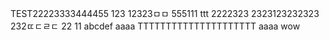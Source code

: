 TEST22223333444455
123
12323ㅁㅁ
555111
ttt
2222323
2323123232323
232ㄸㄷㄹㄷ
22
11
abcdef
aaaa
TTTTTTTTTTTTTTTTTTTTT
aaaa
wow
